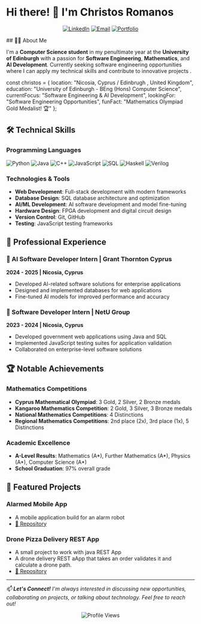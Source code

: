 # Hi there! 👋 I'm Christos Romanos

<div align="center">
  
[![LinkedIn](https://img.shields.io/badge/LinkedIn-0077B5?style=for-the-badge&logo=linkedin&logoColor=white)](https://linkedin.com/in/christos-romanos-8501b5261)
[![Email](https://img.shields.io/badge/Email-D14836?style=for-the-badge&logo=gmail&logoColor=white)](mailto:cmromanos2179@gmail.com)
[![Portfolio](https://img.shields.io/badge/Portfolio-FF5722?style=for-the-badge&logo=todoist&logoColor=white)](#)

</div>
## 👨‍💻 About Me

I'm a **Computer Science student** in my penultimate year at the **University of Edinburgh** with a passion for **Software Engineering**, **Mathematics**, and **AI Development**. Currently seeking software engineering opportunities where I can apply my technical skills and contribute to innovative projects  .

const christos = {
location: "Nicosia, Cyprus / Edinbrugh , United Kingdom",
education: "University of Edinburgh - BEng (Hons) Computer Science",
currentFocus: "Software Engineering & AI Development",
lookingFor: "Software Engineering Opportunities",
funFact: "Mathematics Olympiad Gold Medalist! 🏆"
};

## 🛠️ Technical Skills

### Programming Languages
![Python](https://img.shields.io/badge/Python-3776AB?style=for-the-badge&logo=python&logoColor=white)
![Java](https://img.shields.io/badge/Java-ED8B00?style=for-the-badge&logo=openjdk&logoColor=white)
![C++](https://img.shields.io/badge/C%2B%2B-00599C?style=for-the-badge&logo=c%2B%2B&logoColor=white)
![JavaScript](https://img.shields.io/badge/JavaScript-F7DF1E?style=for-the-badge&logo=javascript&logoColor=black)
![SQL](https://img.shields.io/badge/SQL-4479A1?style=for-the-badge&logo=mysql&logoColor=white)
![Haskell](https://img.shields.io/badge/Haskell-5D4F85?style=for-the-badge&logo=haskell&logoColor=white)
![Verilog](https://img.shields.io/badge/Verilog-0078D4?style=for-the-badge&logo=xilinx&logoColor=white)  

### Technologies & Tools
- **Web Development**: Full-stack development with modern frameworks
- **Database Design**: SQL database architecture and optimization  
- **AI/ML Development**: AI software development and model fine-tuning
- **Hardware Design**: FPGA development and digital circuit design
- **Version Control**: Git, GitHub
- **Testing**: JavaScript testing frameworks

## 💼 Professional Experience

### 🔹 AI Software Developer Intern | Grant Thornton Cyprus
**2024 - 2025 | Nicosia, Cyprus**
- Developed AI-related software solutions for enterprise applications
- Designed and implemented databases for web applications
- Fine-tuned AI models for improved performance and accuracy  

### 🔹 Software Developer Intern | NetU Group  
**2023 - 2024 | Nicosia, Cyprus**
- Developed government web applications using Java and SQL
- Implemented JavaScript testing suites for application validation
- Collaborated on enterprise-level software solutions  


## 🏆 Notable Achievements

### Mathematics Competitions
- **Cyprus Mathematical Olympiad**: 3 Gold, 2 Silver, 2 Bronze medals
- **Kangaroo Mathematics Competition**: 2 Gold, 3 Silver, 3 Bronze medals  
- **National Mathematics Competitions**: 4 Distinctions
- **Regional Mathematics Competitions**: 2nd place (2x), 3rd place (1x), 5 Distinctions  

### Academic Excellence
- **A-Level Results**: Mathematics (A*), Further Mathematics (A*), Physics (A*), Computer Science (A*)
- **School Graduation**: 97% overall grade  

## 🚀 Featured Projects


### Alarmed Mobile App
- A mobile application build for an alarm robot
- [🔗 Repository](https://github.com/ChristosRomanos/AlarmEDMobileApp
)

### Drone Pizza Delivery REST App
- A small project to work with java REST App
- A drone delivery REST aApp that takes an order validates it and calculate a drone path.
- [🔗 Repository](https://github.com/ChristosRomanos/PizzaDronz)


---

*📫 **Let's Connect!** I'm always interested in discussing new opportunities, collaborating on projects, or talking about technology. Feel free to reach out!*

<div align="center">

![Profile Views](https://komarev.com/ghpvc/?username=ChristosRomanos&color=blue&style=flat-square)

</div>

